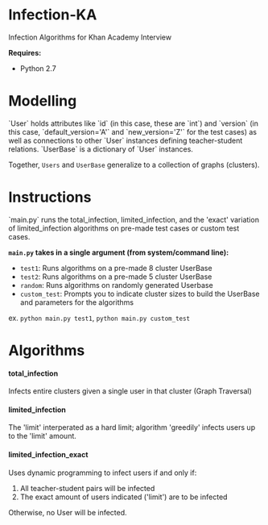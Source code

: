 # Infection-KA
Infection Algorithms for Khan Academy Interview

**Requires:**
* Python 2.7

<h1>Modelling</h1>
`User` holds attributes like `id` (in this case, these are `int`) and `version` (in this case, `default_version='A'` and `new_version='Z'` for the test cases) as well as connections to other `User` instances defining teacher-student relations. `UserBase` is a dictionary of `User` instances.

Together, `Users` and `UserBase` generalize to a collection of graphs (clusters).

<h1>Instructions</h1>
<p> `main.py` runs the total_infection, limited_infection, and the 'exact' variation of limited_infection algorithms on pre-made test cases or custom test cases. 

**`main.py` takes in a single argument (from system/command line):**

* `test1`: Runs algorithms on a pre-made 8 cluster UserBase<br>
* `test2`: Runs algorithms on a pre-made 5 cluster UserBase<br>
* `random`: Runs algorithms on randomly generated Userbase<br>
* `custom_test`: Prompts you to indicate cluster sizes to build the UserBase and parameters for the algorithms<br>

ex. `python main.py test1`, `python main.py custom_test`

<h1>Algorithms</h1>
<h4>total_infection</h4> 
Infects entire clusters given a single user in that cluster (Graph Traversal)
<h4>limited_infection</h4> 
The 'limit' interperated as a hard limit; algorithm 'greedily' infects users up to the 'limit' amount.
<h4>limited_infection_exact</h4> 
Uses dynamic programming to infect users if and only if: 
<ol>
<li>All teacher-student pairs will be infected</li>
<li>The exact amount of users indicated ('limit') are to be infected</li>
</ol>
Otherwise, no User will be infected.

